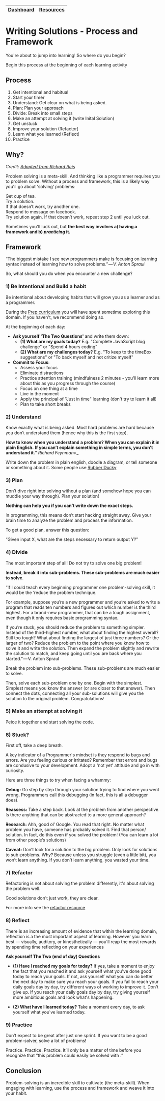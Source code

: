 [Dashboard](../README.md) | [Resources ](README.md) |
------------|----------|

# Writing Solutions - Process and Framework
You're about to jump into learning! So where do you begin?

Begin this process at the beginning of each learning activity
 

## Process 
1. Get intentional and habitual
2. Start your timer
3. Understand: Get clear on what is being asked.
4. Plan: Plan your approach
5. Divide: Break into small steps 
6. Make an attempt at solving it (write Inital Solution) 
7. Get unstuck 
8. Improve your solution (Refactor) 
9. Learn what you learned (Reflect)
10. Practice 


## Why?
_Credit: [Adapted from Richard Reis](https://medium.freecodecamp.org/how-to-think-like-a-programmer-lessons-in-problem-solving-d1d8bf1de7d2)_

Problem solving is a meta-skill. And thinking like a programmer requires you to problem solve. 
Without a process and framework, this is a likely way you'll go about 'solving' problems:

Get cup of tea.  
Try a solution.  
If that doesn’t work, try another one.  
Respond to message on facebook.  
Try solution again. If that doesn’t work, repeat step 2 until you luck out.     

Sometimes you'll luck out, but __the best way involves a) having a framework and b) _practicing_ it.__

## Framework
“The biggest mistake I see new programmers make is focusing on learning syntax instead of learning how to solve problems.” _— V. Anton Spraul_

So, what should you do when you encounter a new challenge?


### 1) Be Intentional and Build a habit 
Be intentional about developing habits that will grow you as a learner and as a programmer. 

During the [Prep curriculum](https://github.com/dev-academy-programme/student-prep/blob/master/prep-curriculum/README.md) you will have spent sometime exploring this domain.
If you haven't, we recommend doing so. 


At the beginning of each day: 
- __Ask yourself 'The Two Questions'__ and write them down:
    - __(1) What are my goals today?__ E.g. "Complete JavaScript blog challenge" or "Spend 4 hours coding"
    - __(2) What are my challenges today?__ E.g. "To keep to the timeBox suggestions" or "To back myself and not critize myself" 
- __Commit to Focus:__
    - Assess your focus 
    - Eliminate distractions 
    - Practice attention training (mindfulness 2 minutes - you'll learn more about this as you progress through the course)
    - Focus on one thing at a time
    - Live in the moment 
    - Apply the principal of "Just in time" learning (don't try to learn it all)
    - Plan to take short breaks
    

### 2) Understand   
Know exactly what is being asked. Most hard problems are hard because you don’t understand them (hence why this is the first step).

__How to know when you understand a problem? When you can explain it in plain English.__
__If you can’t explain something in simple terms, you don’t understand it.”__ _Richard Feynman_>_

Write down the problem in plain english, doodle a diagram, or tell someone or something about it. Some people use [Rubber Ducky](https://www.youtube.com/watch?v=huOPVqztPdc)   


### 3) Plan
Don’t dive right into solving without a plan (and somehow hope you can muddle your way through). Plan your solution!

__Nothing can help you if you can’t write down the exact steps.__

In programming, this means don’t start hacking straight away. Give your brain time to analyze the problem and process the information.

To get a good plan, answer this question:

“Given input X, what are the steps necessary to return output Y?”


### 4) Divide
The most important step of all! Do not try to solve one big problem!

__Instead, break it into sub-problems. These sub-problems are much easier to solve.__

“If I could teach every beginning programmer one problem-solving skill, it would be the ‘reduce the problem technique.

For example, suppose you’re a new programmer and you’re asked to write a program that reads ten numbers and figures out which number is the third highest. For a brand-new programmer, that can be a tough assignment, even though it only requires basic programming syntax.

If you’re stuck, you should reduce the problem to something simpler. Instead of the third-highest number, what about finding the highest overall? Still too tough? What about finding the largest of just three numbers? Or the larger of two?
Reduce the problem to the point where you know how to solve it and write the solution. Then expand the problem slightly and rewrite the solution to match, and keep going until you are back where you started.” — V. Anton Spraul

Break the problem into sub-problems. These sub-problems are much easier to solve.

Then, solve each sub-problem one by one. Begin with the simplest. Simplest means you know the answer (or are closer to that answer). Then connect the dots, connecting all your sub-solutions will give you the solution to the original problem. Congratulations!

### 5) Make an attempt at solving it 
Peice it together and start solving the code.

### 6) Stuck?
First off, take a deep breath.

A key indicator of a Programmer's mindset is they respond to bugs and errors. Are you feeling curious or irritated? Remember that errors and bugs are condusive to your development. Adopt a 'not yet' attitude and go in with curiosity. 

Here are three things to try when facing a whammy:

__Debug:__ Go step by step through your solution trying to find where you went wrong. Programmers call this debugging (in fact, this is all a debugger does).

__Reassess:__ Take a step back. Look at the problem from another perspective. Is there anything that can be abstracted to a more general approach?  

__Research:__ Ahh, good ol’ Google. You read that right. No matter what problem you have, someone has probably solved it. Find that person/ solution. In fact, do this even if you solved the problem! (You can learn a lot from other people’s solutions)

__Caveat:__ Don’t look for a solution to the big problem. Only look for solutions to sub-problems. Why? Because unless you struggle (even a little bit), you won’t learn anything. If you don’t learn anything, you wasted your time.

### 7) Refactor 
Refactoring is not about solving the problem differently, it's about solving the problem well. 

Good solutions don't just work, they are clear.

For more info see the [refactor resource](refactor.md)

### 8) Reflect 
There is an increasing amount of evidence that within the learning domain, reflection is a the most important aspect of learning. However you learn best — visually, auditory, or kinesthetically — you'll reap the most rewards by spending time reflecting on your experiences

__Ask yourself The Two (end of day) Questions__ 
- __(1) Have I reached my goals for today?__
If yes, take a moment to enjoy the fact that you reached it and ask yourself what you've done good today to reach your goals. If not, ask yourself what you can do better the next day to make sure you reach your goals. If you fail to reach your daily goals day by day, try different ways of working to improve it. Don't give up. If you reach your daily goals day by day, try giving yourself more ambitious goals and look what's happening.

- __(2) What have I learned today?__ Take a moment every day, to ask yourself what you've learned today. 


### 9) Practice  
Don’t expect to be great after just one sprint. If you want to be a good problem-solver, solve a lot of problems!

Practice. Practice. Practice. It’ll only be a matter of time before you recognize that “this problem could easily be solved with <insert concept here>.”

## Conclusion 
Problem-solving is an incredible skill to cultivate (the meta-skill). When engaging with learning, use the process and framework and weave it into your habit.  

